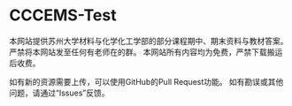 # CCCEMS-Test
本网站提供苏州大学材料与化学化工学部的部分课程期中、期末资料与教材答案。
严禁将本网站发至任何有老师在的群。
本网站所有内容均为免费，严禁下载搬运后收费。

如有新的资源需要上传，可以使用GitHub的Pull Request功能。
如有勘误或其他问题，请通过“Issues”反馈。
